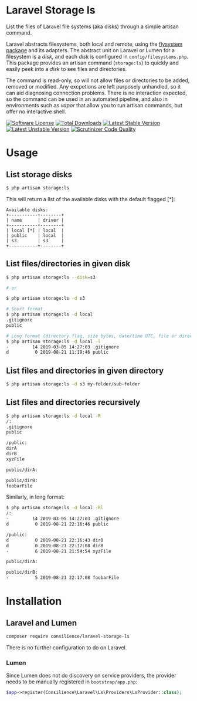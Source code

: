 # Laravel Storage ls

List the files of Laravel file systems (aka disks) through a simple artisan command.

Laravel abstracts filesystems, both local and remote,
using the [flysystem package](https://flysystem.thephpleague.com/docs/) and its adapters.
The abstract unit on Laravel or Lumen for a filesystem is a *disk*,
and each *disk* is configured in `config/filesystems.php`.
This package provides an artisan command (`storage:ls`) to quickly and easily peek into a *disk*
to see files and directories.

The command is read-only, so will not allow files or directories to be added,
removed or modified.
Any excpetions are left purposely unhandled, so it can aid diagnosing connection problems.
There is no interaction expected, so the command can be used in an automated pipeline,
and also in environments such as *vapor* that allow you to run artisan commands,
but offer no interactive shell.

[![Software License](https://img.shields.io/badge/license-MIT-brightgreen.svg?style=flat-square)](LICENSE.md)
[![Total Downloads](https://poser.pugx.org/consilience/laravel-storage-ls/downloads?format=flat)](https://packagist.org/packages/consilience/laravel-storage-ls)
[![Latest Stable Version](https://poser.pugx.org/consilience/laravel-storage-ls/v/stable)](https://packagist.org/packages/consilience/laravel-storage-ls)
[![Latest Unstable Version](https://poser.pugx.org/consilience/laravel-storage-ls/v/unstable?format=flat)](https://packagist.org/packages/consilience/laravel-storage-ls)
[![Scrutinizer Code Quality](https://scrutinizer-ci.com/g/consilience/laravel-storage-ls/badges/quality-score.png?format=flat)](https://scrutinizer-ci.com/g/consilience/laravel-storage-ls)

# Usage

## List storage disks

```bash
$ php artisan storage:ls
```

This will return a list of the available disks with the default flagged [\*]:

```text
Available disks:
+-----------+--------+
| name      | driver |
+-----------+--------+
| local [*] | local  |
| public    | local  |
| s3        | s3     |
+-----------+--------+
```

## List files/directories in given disk

```bash
$ php artisan storage:ls --disk=s3

# or

$ php artisan storage:ls -d s3
```

```bash
# Short format
$ php artisan storage:ls -d local
.gitignore
public

# Long format (directory flag, size bytes, date/time UTC, file or directory name)
$ php artisan storage:ls -d local -l
-         14 2019-03-05 14:27:03 .gitignore
d          0 2019-08-21 11:19:46 public
```

## List files and directories in given directory

```bash
$ php artisan storage:ls -d s3 my-folder/sub-folder
```

## List files and directories recursively

```bash
$ php artisan storage:ls -d local -R
/:
.gitignore
public

/public:
dirA
dirB
xyzFile

public/dirA:

public/dirB:
foobarFile
```

Similarly, in long format:

```bash
$ php artisan storage:ls -d local -Rl
/:
-         14 2019-03-05 14:27:03 .gitignore
d          0 2019-08-21 22:16:46 public

/public:
d          0 2019-08-21 22:16:43 dirB
d          0 2019-08-21 22:17:08 dirB
-          6 2019-08-21 21:54:54 xyzFile

public/dirA:

public/dirB:
-          5 2019-08-21 22:17:08 foobarFile
```

# Installation

## Laravel and Lumen

```bash
composer require consilience/laravel-storage-ls
```

There is no further configuration to do on Laravel.

### Lumen

Since Lumen does not do discovery on service providers, the provider needs
to be manually registered in `bootstrap/app.php`:

```php
$app->register(Consilience\Laravel\Ls\Providers\LsProvider::class);
```

